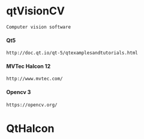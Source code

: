 # qtVisionCV
    Computer vision software

#### Qt5
    http://doc.qt.io/qt-5/qtexamplesandtutorials.html
  
#### MVTec Halcon 12
    http://www.mvtec.com/

#### Opencv 3
    https://opencv.org/
# QtHalcon
